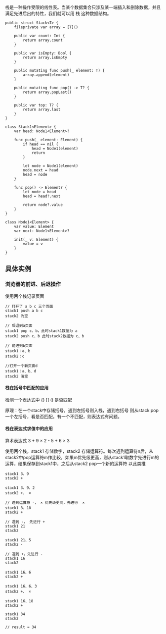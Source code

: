 
栈是一种操作受限的线性表。当某个数据集合只涉及某一端插入和删除数据，并且满足先进后出的特性，我们就可以用 栈 这种数据结构。


    public struct Stack<T> {
        fileprivate var array = [T]()
        
        public var count: Int {
            return array.count
        }
        
        public var isEmpty: Bool {
            return array.isEmpty
        }
        
        public mutating func push(_ element: T) {
            array.append(element)
        }
        
        public mutating func pop() -> T? {
            return array.popLast()
        }
        
        public var top: T? {
            return array.last
        }
    }

    class Stack1<Element> {
        var head: Node1<Element>?
        
        func push(_ element: Element) {
            if head == nil {
                head = Node1(element)
                return
            }
            
            let node = Node1(element)
            node.next = head
            head = node
        }
        
        func pop() -> Element? {
            let node = head
            head = head?.next
            
            return node?.value
        }
    }

    class Node1<Element> {
        var value: Element
        var next: Node1<Element>?
        
        init(_ v: Element) {
            value = v
        }
    }

## 具体实例
### 浏览器的前进、后退操作

使用两个栈记录页面

    // 打开了 a b c 三个页面
    stack1 push a b c
    stack2 为空

    // 后退到a页面
    stack1 pop c、b，此时stack1数据为 a
    stack2 push c、b 此时stack2数据为 c、b

    // 前进到b页面
    stack1：a、b
    stack2：c

    //打开一个新页面d
    stack1：a、b、d
    stack2 清空

#### 栈在括号中匹配的应用

检测一个表达式中 {} [] () 是否匹配

原理：在一个stack中存储括号，遇到左括号则入栈，遇到右括号 则从stack pop一个左括号，看是否匹配。有一个不匹配，则表达式有问题。

#### 栈在表达式求值中的应用

算术表达式 3 + 9 × 2 - 5 + 6 × 3

使用两个栈，stack1 存储数字，stack2 存储运算符。每次遇到运算符n后，从stack2中pop运算符m作比较，如果m优先级更高，则从stack1取数字先进行m的运算，结果保存到stack1中，之后从stack2 pop一个新的运算符 以此类推

    stack1 3、9
    stack2 +

    stack1 3、9、2
    stack2 +、 × 

    // 遇到运算符 -， × 优先级更高，先进行  ×  
    stack1 3、18
    stack2 +

    // 遇到 -， 先进行 +
    stack1 21
    stack2 

    stack1 21、5
    stack2 -

    // 遇到 +，先进行 - 
    stack1 16
    stack2 

    stack1 16、6
    stack2 +

    stack1 16、6、3
    stack2 +、 × 
    
    stack1 16、18
    stack2 +

    stack1 34
    stack2 

    // result = 34    
    